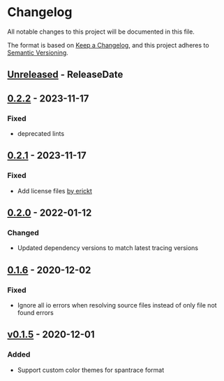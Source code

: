 # Changelog
All notable changes to this project will be documented in this file.

The format is based on [Keep a Changelog](https://keepachangelog.com/en/1.0.0/),
and this project adheres to [Semantic Versioning](https://semver.org/spec/v2.0.0.html).

<!-- next-header -->

## [Unreleased] - ReleaseDate

## [0.2.2] - 2023-11-17
### Fixed
- deprecated lints

## [0.2.1] - 2023-11-17
### Fixed
- Add license files [by erickt](https://github.com/eyre-rs/color-spantrace/pull/19)

## [0.2.0] - 2022-01-12
### Changed
- Updated dependency versions to match latest tracing versions

## [0.1.6] - 2020-12-02
### Fixed
- Ignore all io errors when resolving source files instead of only file not
  found errors

## [v0.1.5] - 2020-12-01
### Added
- Support custom color themes for spantrace format

<!-- next-url -->
[Unreleased]: https://github.com/eyre-rs/color-spantrace/compare/v0.2.2...HEAD
[0.2.2]: https://github.com/eyre-rs/color-spantrace/compare/v0.2.1...v0.2.2
[0.2.1]: https://github.com/eyre-rs/color-spantrace/compare/v0.2.0...v0.2.1
[0.2.0]: https://github.com/eyre-rs/color-spantrace/compare/v0.1.6...v0.2.0
[0.1.6]: https://github.com/eyre-rs/color-spantrace/compare/v0.1.5...v0.1.6
[v0.1.5]: https://github.com/eyre-rs/color-spantrace/releases/tag/v0.1.5
